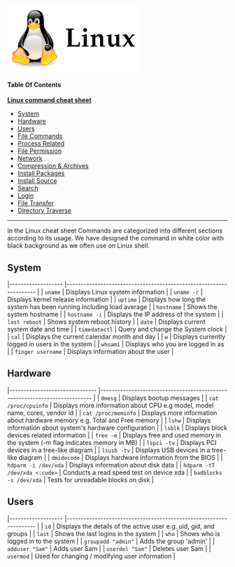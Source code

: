 ![Preview](./linux.png)

#### Table Of Contents

**[Linux command cheat sheet](#Linux-command-cheat-sheet)**

- [System](#System)
- [Hardware](#Hardware)
- [Users](#Users)
- [File Commands](#FileCommands)
- [Process Related](#ProcessRelated)
- [File Permission](#FilePermission)
- [Network](#Network)
- [Compression & Archives](#Compression-Archives)
- [Install Packages](#Install-Packages)
- [Install Source](#Install-Source)
- [Search](#Search)
- [Login](#Login)
- [File Transfer](#File-Transfer)
- [Directory Traverse](#Directory-Traverse)
---

In the Linux cheat sheet Commands are categorized into different sections according to its usage. We have designed the command in white color with black background as we often use on Linux shell. 

## System

|-------------------	|-------------------------------------------------------------------	|
| `uname`            	|  Displays  Linux system information                                  	|
| `uname -r`         	| Displays  kernel release information                                 	|
| `uptime`           	| Displays how long the system has been running including load average 	|
| `hostname`         	| Shows the system hostname                                            	|
| `hostname -i`      	| Displays the IP address of the system                                	|
| `last reboot`      	| Shows system reboot history                                          	|
| `date`             	| Displays current system date and time                                	|
| `timedatectl`      	| Query and change the System clock                                    	|
| `cal`              	| Displays the current calendar month and day                          	|
| `w`                	| Displays currently  logged in users in the system                    	|
| `whoami`           	| Displays who you are logged in as                                    	|
| `finger username` 	| Displays information about the user                                  	|

## Hardware

|-------------------------------	|---------------------------------------------------------------------------	|
| `dmesg`                       	| Displays bootup messages                                                     	|
| `cat /proc/cpuinfo`           	| Displays more information about CPU e.g model, model name, cores, vendor id  	|
| `cat /proc/meminfo`           	| Displays more information about hardware memory e.g. Total and Free memory   	|
| `lshw`                        	| Displays information about system's hardware configuration                   	|
| `lsblk`                       	| Displays block devices related information                                   	|
| `free -m`                     	| Displays free and used memory in the system (-m flag indicates memory in MB) 	|
| `lspci -tv`                   	| Displays PCI devices in a tree-like diagram                                  	|
| `lsusb -tv`                   	| Displays USB devices in a tree-like diagram                                  	|
| `dmidecode`                   	| Displays hardware information from the BIOS                                  	|
| `hdparm -i /dev/xda`          	| Displays information about disk data                                         	|
| `hdparm -tT /dev/xda <:code>` 	| Conducts a read speed test on device xda                                     	|
| `badblocks -s /dev/xda`       	| Tests  for unreadable blocks on disk                                         	|

## Users

|-------------------	|-------------------------------------------------------------------	|
| `id`                	| Displays the details of the active user e.g. uid, gid, and groups 	|
| `last`              	| Shows the last logins in the system                               	|
| `who`               	| Shows who is logged in to the system                              	|
| `groupadd "admin"`  	| Adds the group 'admin'                                            	|
| `adduser "Sam"`     	|  Adds user Sam                                                    	|
| `userdel "Sam"`     	| Deletes user Sam                                                  	|
| `usermod`           	| Used for changing / modifying user information                    	|
